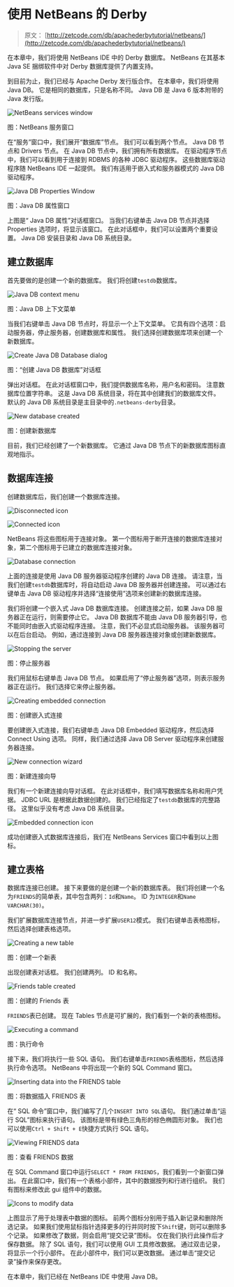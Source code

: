 # 使用 NetBeans 的 Derby

> 原文： [http://zetcode.com/db/apachederbytutorial/netbeans/](http://zetcode.com/db/apachederbytutorial/netbeans/)

在本章中，我们将使用 NetBeans IDE 中的 Derby 数据库。 NetBeans 在其基本 Java SE 捆绑软件中对 Derby 数据库提供了内置支持。

到目前为止，我们已经与 Apache Derby 发行版合作。 在本章中，我们将使用 Java DB。 它是相同的数据库，只是名称不同。 Java DB 是 Java 6 版本附带的 Java 发行版。

![NetBeans services window](img/2f424a3cfcc89c0fc15a94ab7537ee2b.jpg)

图：NetBeans 服务窗口

在“服务”窗口中，我们展开“数据库”节点。 我们可以看到两个节点。 Java DB 节点和 Drivers 节点。 在 Java DB 节点中，我们拥有所有数据库。 在驱动程序节点中，我们可以看到用于连接到 RDBMS 的各种 JDBC 驱动程序。 这些数据库驱动程序随 NetBeans IDE 一起提供。 我们有适用于嵌入式和服务器模式的 Java DB 驱动程序。

![Java DB Properties Window](img/389cc639d6a7dfa9475c659f0b428d4a.jpg)

图：Java DB 属性窗口

上图是“ Java DB 属性”对话框窗口。 当我们右键单击 Java DB 节点并选择 Properties 选项时，将显示该窗口。 在此对话框中，我们可以设置两个重要设置。 Java DB 安装目录和 Java DB 系统目录。

## 建立数据库

首先要做的是创建一个新的数据库。 我们将创建`testdb`数据库。

![Java DB context menu](img/48ecbde538c35745f9da548853ae98c5.jpg)

图：Java DB 上下文菜单

当我们右键单击 Java DB 节点时，将显示一个上下文菜单。 它具有四个选项：启动服务器，停止服务器，创建数据库和属性。 我们选择创建数据库项来创建一个新数据库。

![Create Java DB Database dialog](img/42279bdaade3235b5836dc2922fe5ce5.jpg)

图：“创建 Java DB 数据库”对话框

弹出对话框。 在此对话框窗口中，我们提供数据库名称，用户名和密码。 注意数据库位置字符串。 这是 Java DB 系统目录，将在其中创建我们的数据库文件。 默认的 Java DB 系统目录是主目录中的`.netbeans-derby`目录。

![New database created](img/b20d6d255c37b30616de61b35cce800a.jpg)

图：创建新数据库

目前，我们已经创建了一个新数据库。 它通过 Java DB 节点下的新数据库图标直观地指示。

## 数据库连接

创建数据库后，我们创建一个数据库连接。

![Disconnected icon](img/d0cb6221b6acb12bb83fc01b80b9ac17.jpg)

![Connected icon](img/20a7dc521894bb79446bc3086781b3ff.jpg)

NetBeans 将这些图标用于连接对象。 第一个图标用于断开连接的数据库连接对象，第二个图标用于已建立的数据库连接对象。

![Database connection](img/c8311c6301cdb7093a1bbf3391539098.jpg)

上面的连接是使用 Java DB 服务器驱动程序创建的 Java DB 连接。 请注意，当我们创建`testdb`数据库时，将自动启动 Java DB 服务器并创建连接。 可以通过右键单击 Java DB 驱动程序并选择“连接使用”选项来创建新的数据库连接。

我们将创建一个嵌入式 Java DB 数据库连接。 创建连接之前，如果 Java DB 服务器正在运行，则需要停止它。 Java DB 数据库不能由 Java DB 服务器引导，也不能同时由嵌入式驱动程序连接。 注意，我们不必显式启动服务器。 该服务器可以在后台启动。 例如，通过连接到 Java DB 服务器连接对象或创建新数据库。

![Stopping the server](img/1a29e95ff35496c0bd24fa2df062f6c8.jpg)

图：停止服务器

我们用鼠标右键单击 Java DB 节点。 如果启用了“停止服务器”选项，则表示服务器正在运行。 我们选择它来停止服务器。

![Creating embedded connection](img/4934e0f2bbc5e7314ccdd0f1dcad4bb4.jpg)

图：创建嵌入式连接

要创建嵌入式连接，我们右键单击 Java DB Embedded 驱动程序，然后选择 Connect Using 选项。 同样，我们通过选择 Java DB Server 驱动程序来创建服务器连接。

![New connection wizard](img/3f5afe484d00b461aadcae0360f0442b.jpg)

图：新建连接向导

我们有一个新建连接向导对话框。 在此对话框中，我们填写数据库名称和用户凭据。 JDBC URL 是根据此数据创建的。 我们已经指定了`testdb`数据库的完整路径。 这里似乎没有考虑 Java DB 系统目录。

![Embedded connection icon](img/9dd48412c6357ad24180ddde316422cb.jpg)

成功创建嵌入式数据库连接后，我们在 NetBeans Services 窗口中看到以上图标。

## 建立表格

数据库连接已创建。 接下来要做的是创建一个新的数据库表。 我们将创建一个名为`FRIENDS`的简单表，其中包含两列：`Id`和`Name`。 ID 为`INTEGER`和`Name VARCHAR(30)`。

我们扩展数据库连接节点，并进一步扩展`USER12`模式。 我们右键单击表格图标，然后选择创建表格选项。

![Creating a new table](img/fc22b38c3da21832cab26a16d260f8dc.jpg)

图：创建一个新表

出现创建表对话框。 我们创建两列。 ID 和名称。

![Friends table created](img/213297bf1997c272cee2377a4276e986.jpg)

图：创建的 Friends 表

`FRIENDS`表已创建。 现在 Tables 节点是可扩展的，我们看到一个新的表格图标。

![Executing a command](img/e7a760b5d9e1558284ae251c359b33ef.jpg)

图：执行命令

接下来，我们将执行一些 SQL 语句。 我们右键单击`FRIENDS`表格图标，然后选择执行命令选项。 NetBeans 中将出现一个新的 SQL Command 窗口。

![Inserting data into the FRIENDS table](img/a4d511edea6da97b3b15cc378f0d2c97.jpg)

图：将数据插入 FRIENDS 表

在“ SQL 命令”窗口中，我们编写了几个`INSERT INTO SQL`语句。 我们通过单击“运行 SQL”图标来执行语句。 该图标是带有绿色三角形的棕色椭圆形对象。 我们也可以使用`Ctrl + Shift + E`快捷方式执行 SQL 语句。

![Viewing FRIENDS data](img/ea3832308d8bac6d4bc52f3969b04ab3.jpg)

图：查看 FRIENDS 数据

在 SQL Command 窗口中运行`SELECT * FROM FRIENDS`，我们看到一个新窗口弹出。 在此窗口中，我们有一个表格小部件，其中的数据按列和行进行组织。 我们有图标来修改此 gui 组件中的数据。

![Icons to modify data](img/ef002c76e88c719757ef4c4e1b6d4fc7.jpg)

上图显示了用于处理表中数据的图标。 前两个图标分别用于插入新记录和删除所选记录。 如果我们使用鼠标指针选择更多的行并同时按下`Shift`键，则可以删除多个记录。 如果修改了数据，则会启用“提交记录”图标。 仅在我们执行此操作后才保存数据。 除了 SQL 语句，我们可以使用 GUI 工具修改数据。 通过双击记录，将显示一个行小部件。 在此小部件中，我们可以更改数据。 通过单击“提交记录”操作来保存更改。

在本章中，我们已经在 NetBeans IDE 中使用 Java DB。